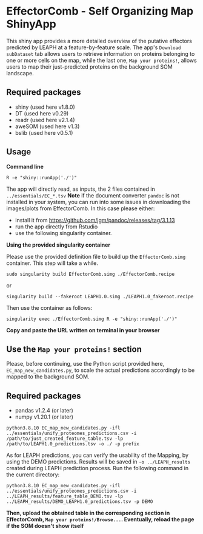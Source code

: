 # EffectorComb - Self Organizing Map ShinyApp
This shiny app provides a more detailed overview of the putative effectors predicted by LEAPH at a feature-by-feature scale.
The app's ```Download subDataset``` tab allows users to retrieve information on proteins belonging to one or more cells on the map, while the last one, ```Map your proteins!```, allows users to map their just-predicted proteins on the background SOM landscape.

## Required packages
- shiny (used here v1.8.0)
- DT (used here v0.29)
- readr (used here v2.1.4)
- aweSOM (used here v1.3)
- bslib (used here v0.5.1)
  
## Usage
**Command line** 
```
R -e "shiny::runApp('./')"
```
The app will directly read, as inputs, the 2 files contained in ```../essentials/EC_*.tsv``` 
**Note** if the document converter ```pandoc``` is not installed in your system, you can run into some issues in downloading the images/plots from EffectorComb. In this case please either:
- install it from https://github.com/jgm/pandoc/releases/tag/3.1.13
- run the app directly from Rstudio
- use the following singularity container. 

**Using the provided singularity container**

Please use the provided definition file to build up the ```EffectorComb.simg``` container. This step will take a while.
```
sudo singularity build EffectorComb.simg ./EffectorComb.recipe
```
or 
```
singularity build --fakeroot LEAPH1.0.simg ./LEAPH1.0_fakeroot.recipe
```

Then use the container as follows: 

```
singularity exec ./EffectorComb.simg R -e "shiny::runApp('./')"
```
**Copy and paste the URL written on terminal in your browser**

## Use the ```Map your proteins!``` section
Please, before continuing, use the Python script provided here, ```EC_map_new_candidates.py```, to scale the actual predictions accordingly to be mapped to the background SOM.

## Required packages
- pandas v1.2.4 (or later)
- numpy v1.20.1 (or later)
  
```
python3.8.10 EC_map_new_candidates.py -ifl ../essentials/unify_proteomes_predictions.csv -i /path/to/just_created_feature_table.tsv -lp /path/to/LEAPH1.0_predictions.tsv -o ./ -p prefix
```
As for LEAPH predictions, you can verify the usability of the Mapping, by using the DEMO predictions. Results will be saved in ```-o ../LEAPH_results``` created during LEAPH prediction process. Run the following command in the current directory:
```
python3.8.10 EC_map_new_candidates.py -ifl ../essentials/unify_proteomes_predictions.csv -i ../LEAPH_results/feature_table_DEMO.tsv -lp ../LEAPH_results/DEMO_LEAPH1.0_predictions.tsv -p DEMO
```
**Then, upload the obtained table in the corresponding section in EffectorComb, ```Map your proteins!/Browse...```. Eventually, reload the page if the SOM doesn't show itself**
